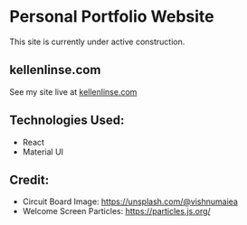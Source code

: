 # Personal Portfolio Website 

This site is currently under active construction.

## kellenlinse.com

See my site live at [kellenlinse.com](www.kellenlinse.com)

## Technologies Used:

- React
- Material UI



## Credit: 
- Circuit Board Image: https://unsplash.com/@vishnumaiea
- Welcome Screen Particles: https://particles.js.org/
